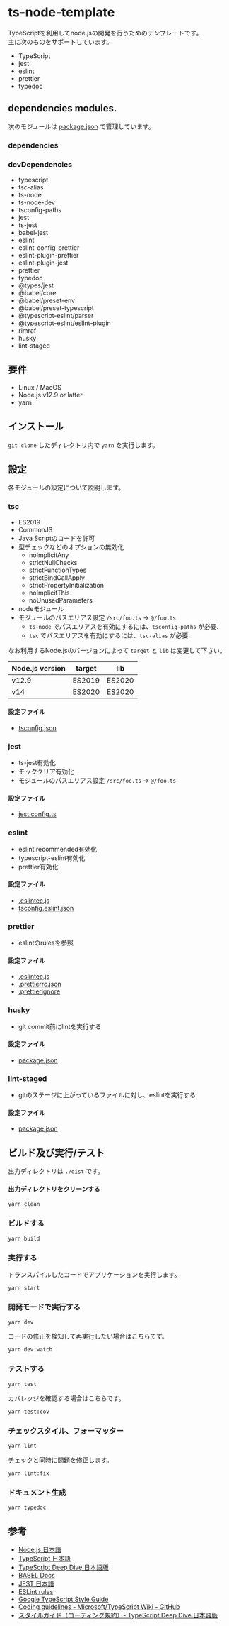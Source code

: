 # ts-node-template

TypeScriptを利用してnode.jsの開発を行うためのテンプレートです。<BR>
主に次のものをサポートしています。

* TypeScript
* jest
* eslint
* prettier
* typedoc

## dependencies modules.

次のモジュールは [package.json](/package.json) で管理しています。

### dependencies

### devDependencies

* typescript
* tsc-alias
* ts-node
* ts-node-dev
* tsconfig-paths
* jest
* ts-jest
* babel-jest
* eslint
* eslint-config-prettier
* eslint-plugin-prettier
* eslint-plugin-jest
* prettier
* typedoc
* @types/jest
* @babel/core
* @babel/preset-env
* @babel/preset-typescript
* @typescript-eslint/parser
* @typescript-eslint/eslint-plugin
* rimraf
* husky
* lint-staged

## 要件

* Linux / MacOS
* Node.js v12.9 or latter
* yarn

## インストール

`git clone` したディレクトリ内で `yarn` を実行します。

## 設定

各モジュールの設定について説明します。

### tsc

* ES2019
* CommonJS
* Java Scriptのコードを許可
* 型チェックなどのオプションの無効化
  * noImplicitAny
  * strictNullChecks
  * strictFunctionTypes
  * strictBindCallApply
  * strictPropertyInitialization
  * noImplicitThis
  * noUnusedParameters
* nodeモジュール
* モジュールのパスエリアス設定 `/src/foo.ts` -> `@/foo.ts`
  * `ts-node` でパスエリアスを有効にするには、`tsconfig-paths` が必要.
  * `tsc` でパスエリアスを有効にするには、`tsc-alias` が必要.

なお利用するNode.jsのバージョンによって `target` と `lib` は変更して下さい。

| Node.js version | target | lib |
| --- | --- | --- |
| v12.9 | ES2019 | ES2020 |
| v14 | ES2020 | ES2020 |

#### 設定ファイル

* [tsconfig.json](/tsconfig.json)

### jest

* ts-jest有効化
* モッククリア有効化
* モジュールのパスエリアス設定 `/src/foo.ts` -> `@/foo.ts`

#### 設定ファイル

* [jest.config.ts](/jest.config.ts)

### eslint

* eslint:recommended有効化
* typescript-eslint有効化
* prettier有効化

#### 設定ファイル

* [.eslintec.js](/.eslintrc.js)
* [tsconfig.eslint.json](/tsconfig.eslint.json)

### prettier

* eslintのrulesを参照

#### 設定ファイル

* [.eslintec.js](/.eslintrc.js)
* [.prettierrc.json](/.prettierrc.json)
* [.prettierignore](/.prettierignore)

### husky

* git commit前にlintを実行する

#### 設定ファイル

* [package.json](/package.json)

### lint-staged

* gitのステージに上がっているファイルに対し、eslintを実行する

#### 設定ファイル

* [package.json](/package.json)

## ビルド及び実行/テスト

出力ディレクトリは `./dist` です。

#### 出力ディレクトリをクリーンする

```
yarn clean
```

### ビルドする

```
yarn build
```

### 実行する

トランスパイルしたコードでアプリケーションを実行します。

```
yarn start
```

### 開発モードで実行する

```
yarn dev
```

コードの修正を検知して再実行したい場合はこちらです。

```
yarn dev:watch
```

### テストする

```
yarn test
```

カバレッジを確認する場合はこちらです。

```
yarn test:cov
```

### チェックスタイル、フォーマッター

```
yarn lint
```

チェックと同時に問題を修正します。

```
yarn lint:fix
```

### ドキュメント生成

```
yarn typedoc
```

## 参考

* [Node.js 日本語](https://nodejs.org/ja/)
* [TypeScript 日本語](https://www.typescriptlang.org/ja/)
* [TypeScript Deep Dive 日本語版](https://typescript-jp.gitbook.io/deep-dive/)
* [BABEL Docs](https://babeljs.io/docs/en/)
* [JEST 日本語](https://jestjs.io/ja/)
* [ESLint rules](https://eslint.org/docs/rules/)
* [Google TypeScript Style Guide](https://google.github.io/styleguide/tsguide.html)
* [Coding guidelines - Microsoft/TypeScript Wiki - GitHub](https://github.com/Microsoft/TypeScript/wiki/Coding-guidelines)
* [スタイルガイド（コーディング規約）- TypeScript Deep Dive 日本語版](https://typescript-jp.gitbook.io/deep-dive/styleguide)
